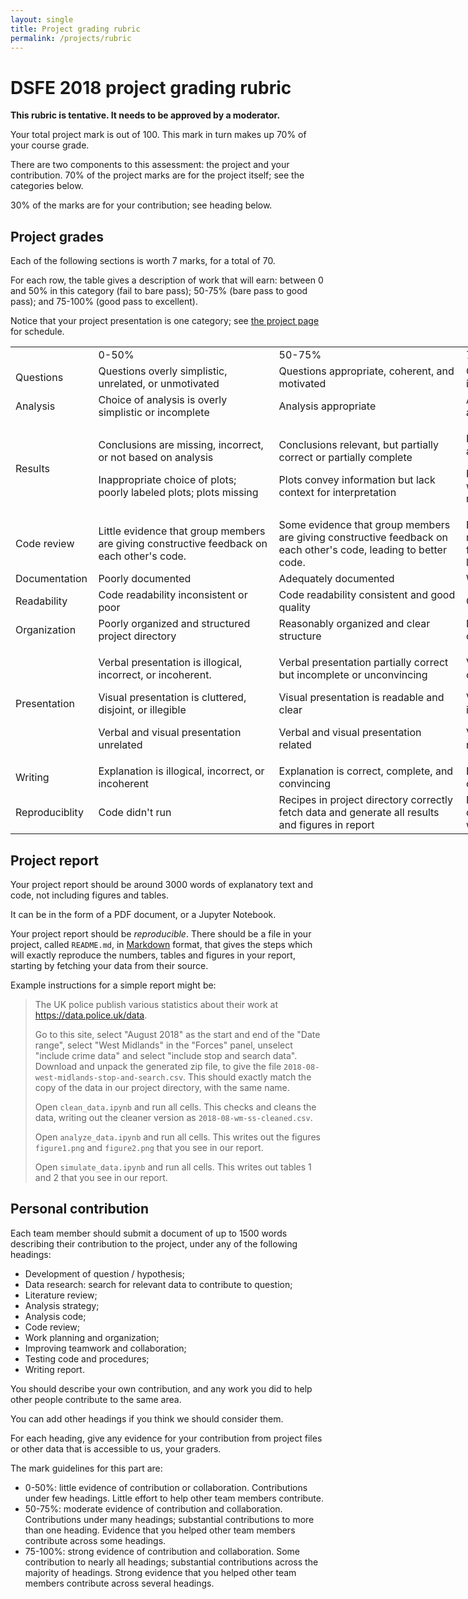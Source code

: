 ```yaml
---
layout: single
title: Project grading rubric
permalink: /projects/rubric
---
```


DSFE 2018 project grading rubric
================================

**This rubric is tentative.  It needs to be approved by a moderator.**

Your total project mark is out of 100.  This mark in turn makes up 70% of your
course grade.

There are two components to this assessment: the project and your contribution.
70% of the project marks are for the project itself; see the categories below.

30% of the marks are for your contribution; see heading below.

## Project grades

Each of the following sections is worth 7 marks, for a total of 70.

For each row, the table gives a description of work that will earn: between 0
and 50% in this category (fail to bare pass); 50-75% (bare pass to good pass);
and 75-100% (good pass to excellent).

Notice that your project presentation is one category; see [the project
page](../project) for schedule.

<!---
https://divtable.com/converter/
-->

<table style="width: 1020.45px;"><colgroup> <col style="width: 12%;" /> <col style="width: 28%;" /> <col style="width: 29%;" /> <col style="width: 29%;" /> </colgroup>
<tbody>
<tr class="odd">
<td style="width: 124px;"></td>
<td style="width: 291px;">0-50%</td>
<td style="width: 301px;">50-75%</td>
<td style="width: 301.45px;">75-100</td>
</tr>
<tr class="even">
<td style="width: 124px;">Questions</td>
<td style="width: 291px;">Questions overly simplistic, unrelated, or unmotivated</td>
<td style="width: 301px;">Questions appropriate, coherent, and motivated</td>
<td style="width: 301.45px;">Questions well motivated, interesting, insightful, and novel</td>
</tr>
<tr class="odd">
<td style="width: 124px;">Analysis</td>
<td style="width: 291px;">Choice of analysis is overly simplistic or incomplete</td>
<td style="width: 301px;">Analysis appropriate</td>
<td style="width: 301.45px;">Analysis appropriate, complete, advanced, and informative</td>
</tr>
<tr class="even">
<td style="width: 124px;">Results</td>
<td style="width: 291px;">
<p>Conclusions are missing, incorrect, or not based on analysis</p>
<p>Inappropriate choice of plots; poorly labeled plots; plots missing</p>
</td>
<td style="width: 301px;">
<p>Conclusions relevant, but partially correct or partially complete</p>
<p>Plots convey information but lack context for interpretation</p>
</td>
<td style="width: 301.45px;">
<p>Relevant conclusions explicitly tied to analysis and to context</p>
<p>Plots convey information correctly with adequate and appropriate reference information</p>
</td>
</tr>
<tr class="odd">
<td style="width: 124px;">Code review</td>
<td style="width: 291px;">Little evidence that group members are giving constructive feedback on each other's code.</td>
<td style="width: 301px;">Some evidence that group members are giving constructive feedback on each other's code, leading to better code.</td>
<td style="width: 301.45px;">Extensive evidence that group members are giving constructive feedback on each other's code, leading to better code.</td>
</tr>
<tr class="even">
<td style="width: 124px;">Documentation</td>
<td style="width: 291px;">Poorly documented</td>
<td style="width: 301px;">Adequately documented</td>
<td style="width: 301.45px;">Well documented</td>
</tr>
<tr class="odd">
<td style="width: 124px;">Readability</td>
<td style="width: 291px;">Code readability inconsistent or poor</td>
<td style="width: 301px;">Code readability consistent and good quality</td>
<td style="width: 301.45px;">Code readability excellent</td>
</tr>
<tr class="even">
<td style="width: 124px;">Organization</td>
<td style="width: 291px;">Poorly organized and structured project directory</td>
<td style="width: 301px;">Reasonably organized and clear structure</td>
<td style="width: 301.45px;">Elegant and transparent organization of code and data.</td>
</tr>
<tr class="odd">
<td style="width: 124px;">Presentation</td>
<td style="width: 291px;">
<p>Verbal presentation is illogical, incorrect, or incoherent.</p>
<p>Visual presentation is cluttered, disjoint, or illegible</p>
<p>Verbal and visual presentation unrelated</p>
</td>
<td style="width: 301px;">
<p>Verbal presentation partially correct but incomplete or unconvincing</p>
<p>Visual presentation is readable and clear</p>
<p>Verbal and visual presentation related</p>
</td>
<td style="width: 301.45px;">
<p>Verbal presentation is correct, complete, and convincing</p>
<p>Visual presentation is appealing, informative, and crisp</p>
<p>Verbal and visual presentation clearly related</p>
</td>
</tr>
<tr class="even">
<td style="width: 124px;">Writing</td>
<td style="width: 291px;">Explanation is illogical, incorrect, or incoherent</td>
<td style="width: 301px;">Explanation is correct, complete, and convincing</td>
<td style="width: 301.45px;">Explanation is correct, complete, convincing, and elegant</td>
</tr>
<tr class="odd">
<td style="width: 124px;">Reproduciblity</td>
<td style="width: 291px;">Code didn't run</td>
<td style="width: 301px;">Recipes in project directory correctly fetch data and generate all results and figures in report</td>
<td style="width: 301.45px;">Recipes additionally validate fetched data. They generate all exploratory work and supplementary analysis</td>
</tr>
</tbody>
</table>

## Project report

Your project report should be around 3000 words of explanatory text and code,
not including figures and tables.

It can be in the form of a PDF document, or a Jupyter Notebook.

Your project report should be *reproducible*.  There should be a file in your
project, called `README.md`, in [Markdown](https://www.markdowntutorial.com)
format, that gives the steps which will exactly reproduce the numbers, tables
and figures in your report, starting by fetching your data from their source.

Example instructions for a simple report might be:

> The UK police publish various statistics about their work at
> <https://data.police.uk/data>.
>
> Go to this site, select "August 2018" as the start and end of the "Date
> range", select "West Midlands" in the "Forces" panel, unselect "include
> crime data" and select "include stop and search data".  Download
> and unpack the generated zip file, to give the file
> `2018-08-west-midlands-stop-and-search.csv`.  This should exactly match the
> copy of the data in our project directory, with the same name.
>
> Open `clean_data.ipynb` and run all cells.  This checks and cleans the data,
> writing out the cleaner version as `2018-08-wm-ss-cleaned.csv`.
>
> Open `analyze_data.ipynb` and run all cells.  This writes out the figures
> `figure1.png` and `figure2.png` that you see in our report.
>
> Open `simulate_data.ipynb` and run all cells.  This writes out tables 1 and 2
> that you see in our report.

## Personal contribution

Each team member should submit a document of up to 1500 words describing their
contribution to the project, under any of the following headings:

* Development of question / hypothesis;
* Data research: search for relevant data to contribute to question;
* Literature review;
* Analysis strategy;
* Analysis code;
* Code review;
* Work planning and organization;
* Improving teamwork and collaboration;
* Testing code and procedures;
* Writing report.

You should describe your own contribution, and any work you did to help other
people contribute to the same area.

You can add other headings if you think we should consider them.

For each heading, give any evidence for your contribution from project files or other data that is accessible to us, your graders.

The mark guidelines for this part are:

* 0-50%: little evidence of contribution or collaboration.  Contributions under
  few headings.  Little effort to help other team members contribute.
* 50-75%: moderate evidence of contribution and collaboration.  Contributions
  under many headings; substantial contributions to more than one heading.  Evidence that you helped other team members contribute across some headings.
* 75-100%: strong evidence of contribution and collaboration.  Some
  contribution to nearly all headings; substantial contributions across the
  majority of headings.  Strong evidence that you helped other team members contribute across several headings.
